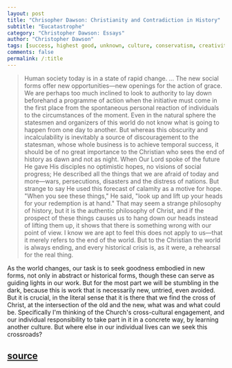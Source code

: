 ```yaml
---
layout: post
title: "Chrisopher Dawson: Christianity and Contradiction in History"
subtitle: "Eucatastrophe"
category: "Christopher Dawson: Essays"
author: "Christopher Dawson"
tags: [success, highest good, unknown, culture, conservatism, creativity, church]
comments: false
permalink: /:title
---
```


> Human society today is in a state of rapid change. ... The new social forms offer new opportunities—new openings for the action of grace. We are perhaps too much inclined to look to authority to lay down beforehand a programme of action when the initiative must come in the first place from the spontaneous personal reaction of individuals to the circumstances of the moment. Even in the natural sphere the statesmen and organizers of this world do not know what is going to happen from one day to another. But whereas this obscurity and incalculability is inevitably a source of discouragement to the statesman, whose whole business is to achieve temporal success, it should be of no great importance to the Christian who sees the end of history as dawn and not as night. When Our Lord spoke of the future He gave His disciples no optimistic hopes, no visions of social progress; He described all the things that we are afraid of today and more—wars, persecutions, disasters and the distress of nations. But strange to say He used this forecast of calamity as a motive for hope. "When you see these things," He said, "look up and lift up your heads for your redemption is at hand." That may seem a strange philosophy of history, but it is the authentic philosophy of Christ, and if the prospect of these things causes us to hang down our heads instead of lifting them up, it shows that there is something wrong with our point of view. I know we are apt to feel this does not apply to us—that it merely refers to the end of the world. But to the Christian the world is always ending, and every historical crisis is, as it were, a rehearsal for the real thing. 

As the world changes, our task is to seek goodness embodied in new forms, not only in abstract or historical forms, though these can serve as guiding lights in our work. But for the most part we will be stumbling in the dark, because this is work that is necessarily new, untried, even avoided. But it is crucial, in the literal sense that it is there that we find the cross of Christ, at the intersection of the old and the new, what was and what could be. Specifically I'm thinking of the Church's cross-cultural engagement, and our individual responsibility to take part in it in a concrete way, by learning another culture. But where else in our individual lives can we seek this crossroads?

<h2 class="post-source"><a href="https://archive.org/stream/ChristianityAndCultureSelectionsFromTheWritingsOfChristopherDawson_989/dawsonChristianityAndCulture-SelectionsFromChristopherDawson#page/n83/mode/1up"><i class="fas fa-book" aria-hidden="true"></i> source</a></h2>
